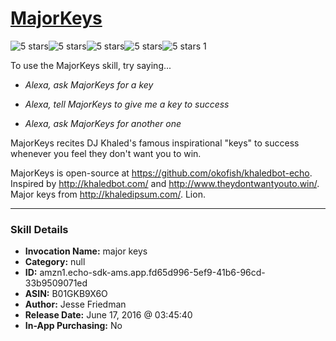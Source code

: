 # [MajorKeys](http://alexa.amazon.com/#skills/amzn1.echo-sdk-ams.app.fd65d996-5ef9-41b6-96cd-33b9509071ed)
![5 stars](../../images/ic_star_black_18dp_1x.png)![5 stars](../../images/ic_star_black_18dp_1x.png)![5 stars](../../images/ic_star_black_18dp_1x.png)![5 stars](../../images/ic_star_black_18dp_1x.png)![5 stars](../../images/ic_star_black_18dp_1x.png) 1

To use the MajorKeys skill, try saying...

* *Alexa, ask MajorKeys for a key*

* *Alexa, tell MajorKeys to give me a key to success*

* *Alexa, ask MajorKeys for another one*

MajorKeys recites DJ Khaled's famous inspirational "keys" to success whenever you feel they don't want you to win.

MajorKeys is open-source at https://github.com/okofish/khaledbot-echo.
Inspired by http://khaledbot.com/ and http://www.theydontwantyouto.win/. Major keys from http://khaledipsum.com/. Lion.

***

### Skill Details

* **Invocation Name:** major keys
* **Category:** null
* **ID:** amzn1.echo-sdk-ams.app.fd65d996-5ef9-41b6-96cd-33b9509071ed
* **ASIN:** B01GKB9X6O
* **Author:** Jesse Friedman
* **Release Date:** June 17, 2016 @ 03:45:40
* **In-App Purchasing:** No
